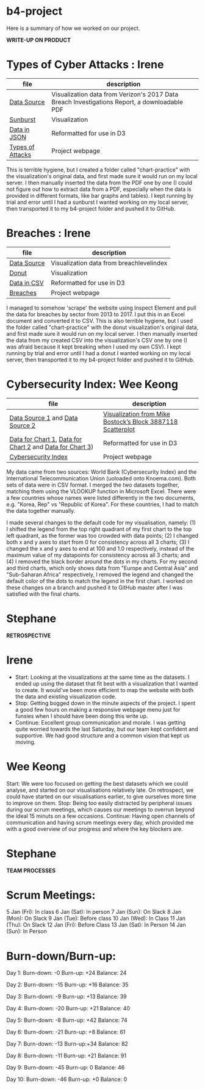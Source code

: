 # b4-project
Here is a summary of how we worked on our project.

**WRITE-UP ON PRODUCT**

# Types of Cyber Attacks : Irene
file | description
-----|------------
[Data Source](http://www.verizonenterprise.com/verizon-insights-lab/dbir/2017/) | Visualization data from Verizon's 2017 Data Breach Investigations Report, a downloadable PDF
[Sunburst](https://bl.ocks.org/vasturiano/12da9071095fbd4df434e60d52d2d58d) | Visualization
[Data in JSON](charts/sunburst.json) | Reformatted for use in D3
[Types of Attacks](https://irenesolaiman.github.io/b4-project/types.html) | Project webpage

This is terrible hygiene, but I created a folder called "chart-practice" with the visualization's original data, and first made sure it would run on my local server. I then manually inserted the data from the PDF one by one (I could not figure out how to extract data from a PDF, especially when the data is provided in different formats, like bar graphs and tables). I kept running by trial and error until I had a sunburst I wanted working on my local server, then transported it to my b4-project folder and pushed it to GitHub.

# Breaches : Irene
file | description
-----|------------
[Data Source](http://breachlevelindex.com/) | Visualization data from breachlevelindex
[Donut](https://bl.ocks.org/mbhall88/b2504f8f3e384de4ff2b9dfa60f325e2) | Visualization
[Data in CSV](charts/donut.csv) | Reformatted for use in D3
[Breaches](https://irenesolaiman.github.io/b4-project/breaches.html) | Project webpage

I managed to somehow 'scrape' the website using Inspect Element and pull the data for breaches by sector from 2013 to 2017. I put this in an Excel document and converted it to CSV. This is also terrible hygiene, but I used the folder called "chart-practice" with the donut visualization's original data, and first made sure it would run on my local server. I then manually inserted the data from my created CSV into the visualization's CSV one by one (I was afraid because it kept breaking when I used my own CSV). I kept running by trial and error until I had a donut I wanted working on my local server, then transported it to my b4-project folder and pushed it to GitHub.

# Cybersecurity Index: Wee Keong
file | description
-----|------------
[Data Source 1](https://knoema.com/GCSI2015/global-cybersecurity-index) and [Data Source 2](https://data.worldbank.org/indicator/IT.NET.USER.ZS) | [Visualization from Mike Bostock’s Block 3887118 Scatterplot](https://bl.ocks.org/mbostock/3887118) | Visualization
[Data for Chart 1](charts/cyberindex.csv), [Data for Chart 2](charts/cyberindex-europe.csv) and [Data for Chart 3](charts/cyberindex-africa.csv)) | Reformatted for use in D3
[Cybersecurity Index](https://irenesolaiman.github.io/b4-project/cyberindex.html) | Project webpage

My data came from two sources: World Bank (Cybersecurity Index) and the International Telecommunication Union (uoloaded onto Knoema.com). Both sets of data were in CSV format. I merged the two datasets together, matching them using the VLOOKUP function in Microsoft Excel. There were a few countries whose names were listed differently in the two documents, e.g. "Korea, Rep" vs "Republic of Korea". For these countries, I had to match the data together manually. 

I made several changes to the default code for my visualisation, namely: (1) I shifted the legend from the top right quadrant of my first chart to the top left quadrant, as the former was too crowded with data points; (2) I changed both x and y axes to start from 0 for consistency across all 3 charts; (3) I changed the x and y axes to end at 100 and 1.0 respectively, instead of the maximum value of my datapoints for consistency across all 3 charts; and (4) I removed the black border around the dots in my charts. For my second and third charts, which only shows data from "Europe and Central Asia" and "Sub-Saharan Africa" respectively, I removed the legend and changed the default color of the dots to match the legend in the first chart. I worked on these changes on a branch and pushed it to GitHub master after I was satisfied with the final charts. 

# Stephane


**RETROSPECTIVE**

# Irene
* Start: Looking at the visualizations at the same time as the datasets. I ended up using the dataset that fit best with a visualization that I wanted to create. It would've been more efficient to map the website with both the data and existing visualization code. 
* Stop: Getting bogged down in the minute aspects of the project. I spent a good few hours on making a responsive webpage menu just for funsies when I should have been doing this write up.
* Continue: Excellent group communication and morale. I was getting quite worried towards the last Saturday, but our team kept confident and supportive. We had good structure and a common vision that kept us moving.

# Wee Keong
Start: We were too focused on getting the best datasets which we could analyse, and started on our visualisations relatively late. On retrospect, we could have started on our visualisations earlier, to give ourselves more time to improve on them.
Stop: Being too easily distracted by peripheral issues during our scrum meetings, which causes our meetings to overrun beyond the ideal 15 minuts on a few occasions.
Continue: Having open channels of communication and having scrum meetings every day, which provided me with a good overview of our progress and where the key blockers are.

# Stephane


**TEAM PROCESSES**

# Scrum Meetings:
5 Jan (Fri): In class
6 Jan (Sat): In person
7 Jan (Sun): On Slack
8 Jan (Mon): On Slack
9 Jan (Tue): Before class
10 Jan (Wed): In Class
11 Jan (Thu): On Slack
12 Jan (Fri): Before Class
13 Jan (Sat): In Person
14 Jan (Sun): In Person

# Burn-down/Burn-up:

Day 1:
Burn-down: -0
Burn-up: +24
Balance: 24

Day 2:
Burn-down: -15
Burn-up: +16
Balance: 35

Day 3:
Burn-down: -9
Burn-up: +13
Balance: 39

Day 4:
Burn-down: -20
Burn-up: +21
Balance: 40

Day 5:
Burn-down: -8
Burn-up: +42
Balance: 74

Day 6:
Burn-down: -21
Burn-up: +8
Balance: 61

Day 7: 
Burn-down: -13
Burn-up:+34
Balance: 82

Day 8:
Burn-down: -11
Burn-up: +21
Balance: 91

Day 9:
Burn-down: -45
Burn-up: 0
Balance: 46

Day 10: 
Burn-down: -46
Burn-up: +0
Balance: 0





